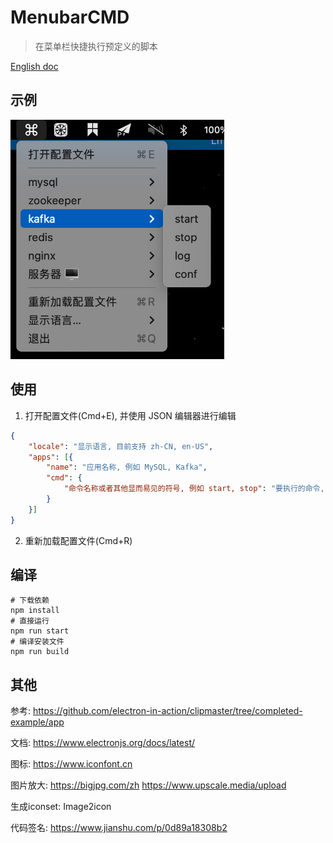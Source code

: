 # MenubarCMD

> 在菜单栏快捷执行预定义的脚本


[English doc](./README-en.md)


## 示例

<img src="doc/cn.jpg" alt="snap_1" style="zoom: 67%;" />



## 使用

1. 打开配置文件(Cmd+E), 并使用 JSON 编辑器进行编辑

```json
{
    "locale": "显示语言, 目前支持 zh-CN, en-US",
    "apps": [{
        "name": "应用名称, 例如 MySQL, Kafka",
        "cmd": {
            "命令名称或者其他显而易见的符号, 例如 start, stop": "要执行的命令, 注意如果是依赖于特定 shell 的, 需要指定"
        }
    }]
}
```

2. 重新加载配置文件(Cmd+R)



## 编译

```shell
# 下载依赖
npm install
# 直接运行
npm run start
# 编译安装文件
npm run build
```



## 其他

参考: https://github.com/electron-in-action/clipmaster/tree/completed-example/app

文档: https://www.electronjs.org/docs/latest/

图标: https://www.iconfont.cn

图片放大: https://bigjpg.com/zh  https://www.upscale.media/upload

生成iconset: Image2icon

代码签名: https://www.jianshu.com/p/0d89a18308b2

